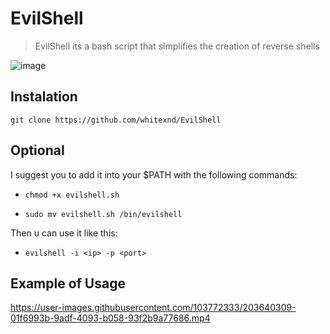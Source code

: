 # EvilShell

>EvilShell its a bash script that simplifies the creation of reverse shells

![image](https://user-images.githubusercontent.com/103772333/203641445-20a1003f-c497-46f9-95b6-72c1f8b4521e.png)

## Instalation


`git clone https://github.com/whitexnd/EvilShell`

## Optional

I suggest you to add it into your $PATH with the following commands:
- `chmod +x evilshell.sh`

- `sudo mv evilshell.sh /bin/evilshell`

Then u can use it like this:
- `evilshell -i <ip> -p <port>`

## Example of Usage
https://user-images.githubusercontent.com/103772333/203640309-01f6993b-9adf-4093-b058-93f2b9a77686.mp4






